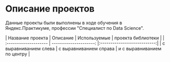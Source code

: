 # Описание проектов
Данные проекты были выполнены в ходе обучения в Яндекс.Практикуме, профессии "Специалист по Data Science".

           
| Название проекта      | Описание               | Используемые                |
  проекта                                          библиотеки                  |
| :-------------------- | ---------------------: |:---------------------------:|
| с выравниванием слева | с выравниванием справа | и с выравниванием по центру |

